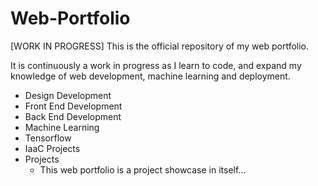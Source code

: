 # Web-Portfolio
[WORK IN PROGRESS]
This is the official repository of my web portfolio. 

It is continuously a work in progress as I learn to code, and expand my knowledge of web development, machine learning and deployment. 

- Design Development
- Front End Development
- Back End Development
- Machine Learning
- Tensorflow
- IaaC Projects
- Projects
    - This web portfolio is a project showcase in itself...
